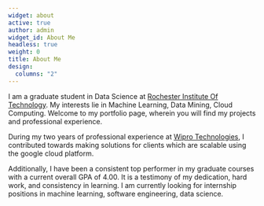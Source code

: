 ```yaml
---
widget: about
active: true
author: admin
widget_id: About Me
headless: true
weight: 0
title: About Me
design:
  columns: "2"
---
```

<!--StartFragment-->

I am a graduate student in Data Science at [Rochester Institute Of Technology](https://www.rit.edu/). My interests lie in Machine Learning, Data Mining, Cloud Computing. Welcome to my portfolio page, wherein you will find my projects and professional experience.

During my two years of professional experience at [Wipro Technologies](https://wiprodigital.com/services/wipro-google-cloud-platform-services/), I contributed towards making solutions for clients which are scalable using the google cloud platform.

Additionally, I have been a consistent top performer in my graduate courses with a current overall GPA of 4.00. It is a testimony of my dedication, hard work, and consistency in learning. I am currently looking for internship positions in machine learning, software engineering, data science.

<!--EndFragment-->